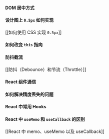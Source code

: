#### DOM 居中方式

#### 设计图上 `0.5px` 如何实现

[[如何使用 CSS 实现 `0.5px`]]

#### 如何改变 `this` 指向

#### 防抖截流

[[防抖（Debounce）和节流（Throttle）]]

#### React 组件通信

#### 如何解决精度丢失的问题

#### React 中常用 Hooks

#### React 中 `useMemo` 和 `useCallback` 的区别

[[React 中 memo、useMemo 以及 useCallback]]